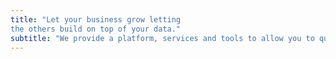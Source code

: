 ```yaml
---
title: "Let your business grow letting
the others build on top of your data."
subtitle: "We provide a platform, services and tools to allow you to quickly and easily share the data your company generates, gaining visibility and helping the development of amazing new applications."
---
```

